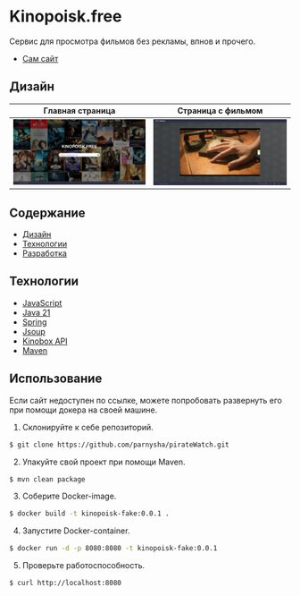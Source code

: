 # Kinopoisk.free
Сервис для просмотра фильмов без рекламы, впнов и прочего.
- [Сам сайт](https://bbatv55g2fp0sftdbose.containers.yandexcloud.net/)
## Дизайн
| Главная страница          | Страница с фильмом        |
|---------------------------|---------------------------|
| ![MainPage](MainPage.png) | ![FilmPage](FilmPage.png) |
## Содержание
- [Дизайн](#Дизайн)
- [Технологии](#технологии)
- [Разработка](#разработка)

## Технологии
- [JavaScript](https://ecma-international.org/publications-and-standards/standards/ecma-262/)
- [Java 21](https://www.java.com/ru/)
- [Spring](https://spring.io/)
- [Jsoup](https://jsoup.org/)
- [Kinobox API](https://kinobox.tv/api/)
- [Maven](https://maven.apache.org/)

## Использование

Если сайт недоступен по ссылке, можете попробовать развернуть его при помощи докера на своей машине.

1. Склонируйте к себе репозиторий.
```sh
$ git clone https://github.com/parnysha/pirateWatch.git 
```
2. Упакуйте свой проект при помощи Maven.
```sh
$ mvn clean package
```
3. Соберите Docker-image.
```sh
$ docker build -t kinopoisk-fake:0.0.1 .
```
4. Запустите Docker-container.
```sh
$ docker run -d -p 8080:8080 -t kinopoisk-fake:0.0.1
```
5. Проверьте работоспособность.
```sh
$ curl http://localhost:8080
```
